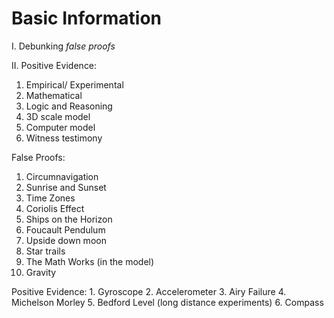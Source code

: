 # Basic Information


I. Debunking *false proofs*

II. Positive Evidence:

1. Empirical/ Experimental
2. Mathematical
3. Logic and Reasoning
4. 3D scale model
5. Computer model
6. Witness testimony

False Proofs:

1. Circumnavigation
2. Sunrise and Sunset
3. Time Zones
4. Coriolis Effect
5. Ships on the Horizon
6. Foucault Pendulum
7. Upside down moon
8. Star trails
9. The Math Works (in the model)
10. Gravity

Positive Evidence:
1. 
Gyroscope
2. Accelerometer
3. Airy Failure
4. Michelson Morley
5. Bedford Level (long distance experiments)
6. Compass

